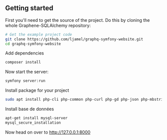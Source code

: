 Getting started
---------------

First you'll need to get the source of the project. Do this by cloning the
whole Graphene-SQLAlchemy repository:

```bash
# Get the example project code
git clone https://github.com/ljamel/graphq-symfony-website.git
cd graphq-symfony-website
```

Add dependencies

```bash
composer install
```

Now start the server:

```bash
symfony server:run
```
Install package for your project
```bash
sudo apt install php-cli php-common php-curl php-gd php-json php-mbstring php-mysql php-xml libapache2-mod-php
```

Install base de données
```bash
apt-get install mysql-server
mysql_secure_installation
```

Now head on over to
http://127.0.0.1:8000

